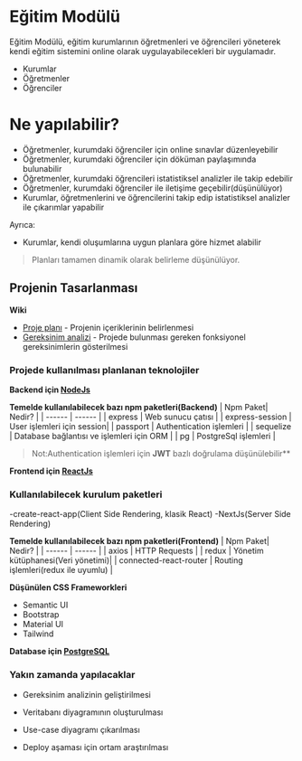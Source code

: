 # Eğitim Modülü

Eğitim Modülü, eğitim kurumlarının öğretmenleri ve öğrencileri yöneterek kendi eğitim sistemini online olarak uygulayabilecekleri bir uygulamadır.

  - Kurumlar
  - Öğretmenler
  - Öğrenciler

# Ne yapılabilir?

  - Öğretmenler, kurumdaki öğrenciler için online sınavlar düzenleyebilir
  - Öğretmenler, kurumdaki öğrenciler için döküman paylaşımında bulunabilir
  - Öğretmenler, kurumdaki öğrencileri istatistiksel analizler ile takip edebilir
  - Öğretmenler, kurumdaki öğrenciler ile iletişime geçebilir(düşünülüyor)
  - Kurumlar, öğretmenlerini ve öğrencilerini takip edip istatistiksel analizler ile çıkarımlar yapabilir


Ayrıca:
  - Kurumlar, kendi oluşumlarına uygun planlara göre hizmet alabilir
  >Planları tamamen dinamik olarak belirleme düşünülüyor.
  

## Projenin Tasarlanması

**Wiki**

* [Proje planı] - Projenin içeriklerinin belirlenmesi
* [Gereksinim analizi] - Projede bulunması gereken fonksiyonel gereksinimlerin gösterilmesi

### Projede kullanılması planlanan teknolojiler
**Backend için [NodeJs]**

**Temelde kullanılabilecek bazı npm paketleri(Backend)**
| Npm Paket| Nedir? |
| ------ | ------ |
| express | Web sunucu çatısı |
| express-session | User işlemleri için session|
| passport | Authentication işlemleri |
| sequelize | Database bağlantısı ve işlemleri için ORM |
| pg | PostgreSql işlemleri |

> Not:Authentication işlemleri için **JWT** bazlı doğrulama düşünülebilir**

**Frontend için [ReactJs]**
### Kullanılabilecek kurulum paketleri
-create-react-app(Client Side Rendering, klasik React)
-NextJs(Server Side Rendering)

**Temelde kullanılabilecek bazı npm paketleri(Frontend)**
| Npm Paket| Nedir? |
| ------ | ------ |
| axios | HTTP Requests |
| redux | Yönetim kütüphanesi(Veri yönetimi)|
| connected-react-router | Routing işlemleri(redux ile uyumlu) |

**Düşünülen CSS Frameworkleri**
- Semantic UI
- Bootstrap
- Material UI
- Tailwind

**Database için [PostgreSQL]**


### Yakın zamanda yapılacaklar

 - Gereksinim analizinin geliştirilmesi
 - Veritabanı diyagramının oluşturulması
 - Use-case diyagramı çıkarılması
 - Deploy aşaması için ortam araştırılması


   [Proje planı]: <https://github.com/ndodanli/SinavModulu/wiki/AnaSayfa>
   [Gereksinim analizi]: <https://github.com/ndodanli/SinavModulu/wiki/Gereksinim-Analizi>
   [NodeJs]: <https://nodejs.org/en/>
   [ReactJs]: <https://reactjs.org//>
   [PostgreSQL]: <https://www.postgresql.org/>

